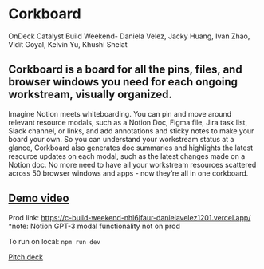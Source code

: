# Corkboard
OnDeck Catalyst Build Weekend- Daniela Velez, Jacky Huang, Ivan Zhao, Vidit Goyal, Kelvin Yu, Khushi Shelat

## Corkboard is a board for all the pins, files, and browser windows you need for each ongoing workstream, visually organized. 

Imagine Notion meets whiteboarding. You can pin and move around relevant resource modals, such as a Notion Doc, Figma file, Jira task list, Slack channel, or links, and add annotations and sticky notes to make your board your own. So you can understand your workstream status at a glance, Corkboard also generates doc summaries and highlights the latest resource updates on each modal, such as the latest changes made on a Notion doc. No more need to have all your workstream resources scattered across 50 browser windows and apps - now they’re all in one corkboard. 

## [Demo video](https://drive.google.com/file/d/1qXHsyUYaWQees2viEpdVzK7F18K3u7UL/view?usp=sharing)


Prod link: 
https://c-build-weekend-nhl6jfaur-danielavelez1201.vercel.app/
*note: Notion GPT-3 modal functionality not on prod

To run on local:
`npm run dev`

[Pitch deck](https://drive.google.com/file/d/1PhYEacVfP_cKpSeELoDjQ5Ep_IPNGxnc/view?usp=sharing)




